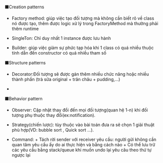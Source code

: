 
⬛️Creation patterns 
+ Factory method: giúp việc tạo đối tượng mà không cần biết rõ về class nó được tạo, thêm được logic xử lý trong FactoryMethod mà thường phải thêm runtime 

+ SingleTon: Chỉ duy nhất 1 instance được lưu hành  

+ Builder: giúp việc giảm sự phức tạp hóa khi 1 class có quá nhiều thuộc tính dẫn đến constructor có quá nhiều tham số 



⬛️Structure patterns 
+ Decorator:Đối tượng sẽ được gán thêm nhiều chức năng hoặc nhiều thành phần (trà sữa original + trân châu + pudding,...) 

+ 

⬛️Behavior pattern 



+ Observer: Cập nhật thay đổi đến mọi đối tượng(quan hệ 1-n) khi đối tượng phụ thuộc thay đổi(ex:notification).

+ Strategy(chiến lược): tùy thuộc vào bài toán đưa ra sẽ chọn 1 giải thuật phù hợp(VD: bubble sort , Quick sort ...). 

+ Command: + Tách rời sender với receiver yêu cầu: người gửi không cần quan tâm yêu cầu ấy do ai thực hiện và bằng cách nào
           + Có thể lưu trữ các yêu cầu bằng stack/queue khi muốn undo lại yêu câu theo thứ tự ngược lại 